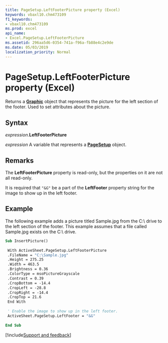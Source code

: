 ```yaml
---
title: PageSetup.LeftFooterPicture property (Excel)
keywords: vbaxl10.chm473109
f1_keywords:
- vbaxl10.chm473109
ms.prod: excel
api_name:
- Excel.PageSetup.LeftFooterPicture
ms.assetid: 296aa5d6-0354-741a-f96a-fb88e4c2e9de
ms.date: 05/03/2019
localization_priority: Normal
---
```



# PageSetup.LeftFooterPicture property (Excel)

Returns a **[Graphic](Excel.Graphic.md)** object that represents the picture for the left section of the footer. Used to set attributes about the picture.


## Syntax

_expression_.**LeftFooterPicture**

_expression_ A variable that represents a **[PageSetup](Excel.PageSetup.md)** object.


## Remarks

The **LeftFooterPicture** property is read-only, but the properties on it are not all read-only.

It is required that `"&G"` be a part of the **LeftFooter** property string for the image to show up in the left footer.


## Example

The following example adds a picture titled Sample.jpg from the C:\ drive to the left section of the footer. This example assumes that a file called Sample.jpg exists on the C:\ drive.

```vb
Sub InsertPicture() 
 
 With ActiveSheet.PageSetup.LeftFooterPicture 
 .FileName = "C:\Sample.jpg" 
 .Height = 275.25 
 .Width = 463.5 
 .Brightness = 0.36 
 .ColorType = msoPictureGrayscale 
 .Contrast = 0.39 
 .CropBottom = -14.4 
 .CropLeft = -28.8 
 .CropRight = -14.4 
 .CropTop = 21.6 
 End With 
 
 ' Enable the image to show up in the left footer. 
 ActiveSheet.PageSetup.LeftFooter = "&G" 
 
End Sub
```




[!include[Support and feedback](~/includes/feedback-boilerplate.md)]